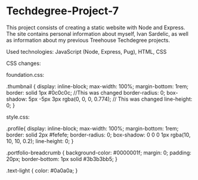 # Techdegree-Project-7


This project consists of creating a static website with Node and Express. The site contains personal information about myself, Ivan Sardelic, as well as information about my previous Treehouse Techdegree projects.

Used technologies: JavaScript (Node, Express, Pug), HTML, CSS 

CSS changes:

foundation.css:

.thumbnail {
  display: inline-block;
  max-width: 100%;
  margin-bottom: 1rem;
  border: solid 1px #0c0c0c; //This was changed
  border-radius: 0;
  box-shadow: 5px -5px 3px rgba(0, 0, 0, 0.774); // This was changed
  line-height: 0; }

style.css:

.profile{
  display: inline-block;
  max-width: 100%;
  margin-bottom: 1rem;
  border: solid 2px #fefefe;
  border-radius: 0;
  box-shadow: 0 0 0 1px rgba(10, 10, 10, 0.2); 
  line-height: 0;
}

.portfolio-breadcrumb {
  background-color: #0000001f;
  margin: 0;
  padding: 20px;
  border-bottom: 1px solid #3b3b3bb5;
}

.text-light {
  color: #0a0a0a;
}